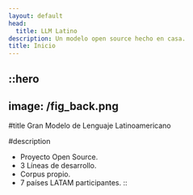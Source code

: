 ```yaml
---
layout: default
head:
  title: LLM Latino
description: Un modelo open source hecho en casa.
title: Inicio
---
```


::hero
---
image: /fig_back.png
---
#title
Gran Modelo de Lenguaje Latinoamericano

#description
- Proyecto Open Source.
- 3 Líneas de desarrollo.
- Corpus propio.
- 7 países LATAM participantes.
::




